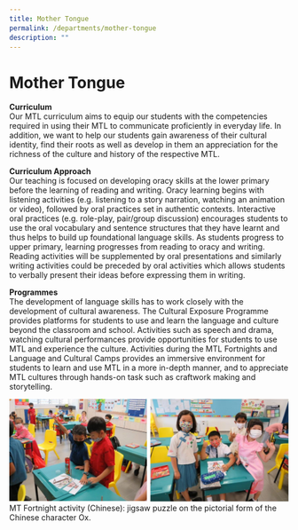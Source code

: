 ```yaml
---
title: Mother Tongue
permalink: /departments/mother-tongue
description: ""
---
```

# **Mother Tongue**

**Curriculum**  
Our MTL curriculum aims to equip our students with the competencies required in using their MTL to communicate proficiently in everyday life. In addition, we want to help our students gain awareness of their cultural identity, find their roots as well as develop in them an appreciation for the richness of the culture and history of the respective MTL.

**Curriculum Approach**  
Our teaching is focused on developing oracy skills at the lower primary before the learning of reading and writing. Oracy learning begins with listening activities (e.g. listening to a story narration, watching an animation or video), followed by oral practices set in authentic contexts. Interactive oral practices (e.g. role-play, pair/group discussion) encourages students to use the oral vocabulary and sentence structures that they have learnt and thus helps to build up foundational language skills. As students progress to upper primary, learning progresses from reading to oracy and writing. Reading activities will be supplemented by oral presentations and similarly writing activities could be preceded by oral activities which allows students to verbally present their ideas before expressing them in writing.

**Programmes**  
The development of language skills has to work closely with the development of cultural awareness. The Cultural Exposure Programme provides platforms for students to use and learn the language and culture beyond the classroom and school. Activities such as speech and drama, watching cultural performances provide opportunities for students to use MTL and experience the culture. Activities during the MTL Fortnights and Language and Cultural Camps provides an immersive environment for students to learn and use MTL in a more in-depth manner, and to appreciate MTL cultures through hands-on task such as craftwork making and storytelling.

![](/images/MT_chinese_pic01.jpg)
MT Fortnight activity (Chinese): jigsaw puzzle on the pictorial form of the Chinese character Ox.
